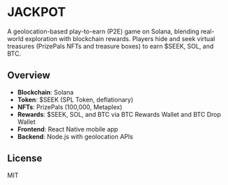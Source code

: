 # JACKPOT
A geolocation-based play-to-earn (P2E) game on Solana, blending real-world exploration with blockchain rewards. Players hide and seek virtual treasures (PrizePals NFTs and treasure boxes) to earn $SEEK, SOL, and BTC.

## Overview
- **Blockchain**: Solana
- **Token**: $SEEK (SPL Token, deflationary)
- **NFTs**: PrizePals (100,000, Metaplex)
- **Rewards**: $SEEK, SOL, and BTC via BTC Rewards Wallet and BTC Drop Wallet
- **Frontend**: React Native mobile app
- **Backend**: Node.js with geolocation APIs

## License
MIT

